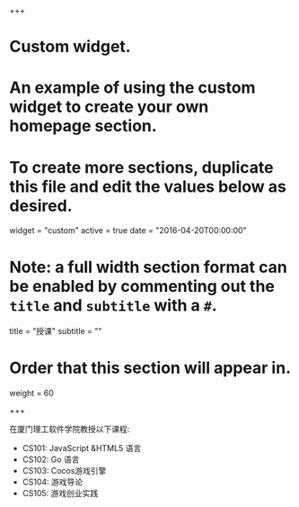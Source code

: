 +++
# Custom widget.
# An example of using the custom widget to create your own homepage section.
# To create more sections, duplicate this file and edit the values below as desired.
widget = "custom"
active = true
date = "2016-04-20T00:00:00"

# Note: a full width section format can be enabled by commenting out the `title` and `subtitle` with a `#`.
title = "授课"
subtitle = ""

# Order that this section will appear in.
weight = 60

+++

在厦门理工软件学院教授以下课程:

- CS101: JavaScript &HTML5 语言
- CS102: Go 语言
- CS103: Cocos游戏引擎 
- CS104: 游戏导论
- CS105: 游戏创业实践
